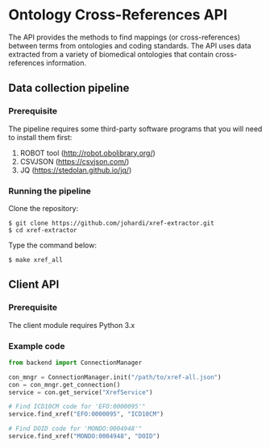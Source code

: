# Ontology Cross-References API

The API provides the methods to find mappings (or cross-references) between terms from ontologies and coding standards. The API uses data extracted from a variety of biomedical ontologies that contain cross-references information.

## Data collection pipeline

### Prerequisite

The pipeline requires some third-party software programs that you will need to install them first:
1. ROBOT tool (http://robot.obolibrary.org/)
2. CSVJSON (https://csvjson.com/)
3. JQ (https://stedolan.github.io/jq/)

### Running the pipeline

Clone the repository:

```
$ git clone https://github.com/johardi/xref-extractor.git
$ cd xref-extractor
```

Type the command below:

```
$ make xref_all
```

## Client API

### Prerequisite

The client module requires Python 3.x

### Example code

```python
from backend import ConnectionManager

con_mngr = ConnectionManager.init("/path/to/xref-all.json")
con = con_mngr.get_connection()
service = con.get_service("XrefService")

# Find ICD10CM code for 'EFO:0000095'"
service.find_xref("EFO:0000095", "ICD10CM")

# Find DOID code for 'MONDO:0004948'"
service.find_xref("MONDO:0004948", "DOID")
```


